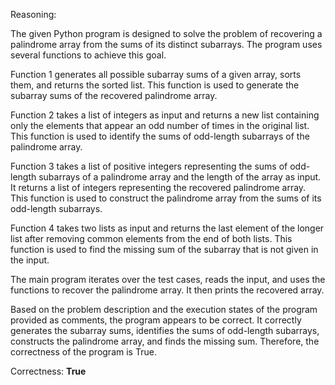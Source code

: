 Reasoning:

The given Python program is designed to solve the problem of recovering a palindrome array from the sums of its distinct subarrays. The program uses several functions to achieve this goal.

Function 1 generates all possible subarray sums of a given array, sorts them, and returns the sorted list. This function is used to generate the subarray sums of the recovered palindrome array.

Function 2 takes a list of integers as input and returns a new list containing only the elements that appear an odd number of times in the original list. This function is used to identify the sums of odd-length subarrays of the palindrome array.

Function 3 takes a list of positive integers representing the sums of odd-length subarrays of a palindrome array and the length of the array as input. It returns a list of integers representing the recovered palindrome array. This function is used to construct the palindrome array from the sums of its odd-length subarrays.

Function 4 takes two lists as input and returns the last element of the longer list after removing common elements from the end of both lists. This function is used to find the missing sum of the subarray that is not given in the input.

The main program iterates over the test cases, reads the input, and uses the functions to recover the palindrome array. It then prints the recovered array.

Based on the problem description and the execution states of the program provided as comments, the program appears to be correct. It correctly generates the subarray sums, identifies the sums of odd-length subarrays, constructs the palindrome array, and finds the missing sum. Therefore, the correctness of the program is True.

Correctness: **True**